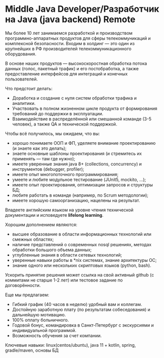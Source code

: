 Middle Java Developer/Разработчик на Java (java backend) Remote
===============================================================

Мы более 10 лет занимаемся разработкой и производством программно-аппаратных продуктов для сферы телекоммуникаций и
комплексной безопасности. Входим в холдинг — это один из крупнейших в РФ производителей телекоммуникационного оборудования.

В основе наших продуктов — высокоскоростная обработка потока данных (голос, пакетный трафик) и его постобработка, а также
предоставление интерфейсов для интеграций и конечных пользователей.

Что предстоит делать:
  * Доработка и создание с нуля систем обработки трафика и аналитики.
  * Участвовать в полном жизненном цикле продукта от формирования требований до поддержки в эксплуатации.
  * Взаимодействие в распределённой или смешанной команде (3-5 человек), а также QA и технической поддержкой.

Чтобы всё получилось, мы ожидаем, что вы:
  * хорошо понимаете ООП и ФП, уделяете внимание проектированию (и знаете как это делать);
  * знаете основные шаблоны проектирования (и стремитесь их применять — там где нужно);
  * имеете уверенные знания java 8+ (collections, concurrency) и инструментов (debugger, profiler);
  * имеете опыт многопоточного программирования;
  * умеете и любите модульное тестирование (JUnit5, mockito, ...);
  * имеете опыт проектирования, оптимизации запросов и структуры БД;
  * любите работать в команде (например, по Scrum методологии);
  * имеете хорошую самоорганизацию, нацелены на результат.

Владеете английским языком на уровне чтения технической документации и исповедуете **lifelong learning**.

Хорошим дополнением являются:
  * высшее образование в области информационных технологий или смежных областях;
  * наличие представлений о современных nosql решениях, методах обработки большого объема данных;
  * углубленные знания в области сетевых технологий;
  * уверенные навыки работы в *nix системах, знание архитектуры ОС;
  * знание одного или нескольких скриптовых языков (python, bash).

Ускорить принятие решения может ссылка на свой активный github (с коммитами не старше 1-2 лет) или тестовое задание по
договорённости.

Еще мы предлагаем:
  * Гибкий график (40 часов в неделю) удобный вам и коллегам.
  * Достойную заработную плату (по результатам собеседования) и дальнейшую мотивацию.
  * 100% оплату больничного.
  * Годовой бонус, командировка в Санкт-Петербург с экскурсиями и индивидуальной программой.
  * Возможность обучения за счет компании.

Ключевые навыки: linux(centos/ubuntu), java 11 + kotlin, spring, gradle/maven, основы БД
